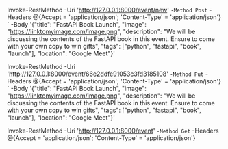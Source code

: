 Invoke-RestMethod -Uri 'http://127.0.0.1:8000/event/new' `
  -Method Post `
  -Headers @{Accept = 'application/json'; 'Content-Type' = 'application/json'} `
  -Body '{"title": "FastAPI Book Launch", "image": "https://linktomyimage.com/image.png", "description": "We will be discussing the contents of the FastAPI book in this event. Ensure to come with your own copy to win gifts", "tags": ["python", "fastapi", "book", "launch"], "location": "Google Meet"}'

Invoke-RestMethod -Uri 'http://127.0.0.1:8000/event/66e2ddfe91053c3fd3185108' `
  -Method Put `
  -Headers @{Accept = 'application/json'; 'Content-Type' = 'application/json'} `
  -Body '{"title": "FastAPI Book Launch", "image": "https://linktomyimage.com/image.png", "description": "We will be discussing the contents of the FastAPI book in this event. Ensure to come with your own copy to win gifts", "tags": ["python", "fastapi", "book", "launch"], "location": "Google Meet"}'

Invoke-RestMethod -Uri 'http://127.0.0.1:8000/event' `
  -Method Get `
  -Headers @{Accept = 'application/json'; 'Content-Type' = 'application/json'}